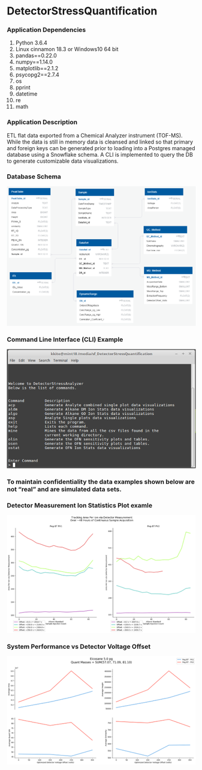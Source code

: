 # DetectorStressQuantification

### Application Dependencies
1. Python 3.6.4
1. Linux cinnamon 18.3 or Windows10 64 bit
1. pandas==0.22.0
1. numpy==1.14.0
1. matplotlib==2.1.2
1. psycopg2==2.7.4
1. os
1. pprint
1. datetime
1. re
1. math

### Application Description
ETL flat data exported from a Chemical Analyzer instrument (TOF-MS).  While the data is still in memory data is cleansed and linked so that primary and foreign keys can be generated prior to loading into a Postgres managed database using a Snowflake schema.  A CLI is implemented to query the DB to generate customizable data visualizations.

### Database Schema
![Schema](https://github.com/kitestring/DetectorStressQuantification/blob/master/DB_Setup/DetectorStress_Schema.png)

### Command Line Interface (CLI) Example
![CLI](https://github.com/kitestring/DetectorStressQuantification/blob/master/ExampleOutput/CLI_Example.png)

### To maintain confidentiality the data examples shown below are not “real” and are simulated data sets.

### Detector Measurement Ion Statistics Plot examle
![Data Set #1 Example](https://github.com/kitestring/DetectorStressQuantification/blob/master/ExampleOutput/DM_API_Analysis_Upgraded.png)

### System Performance vs Detector Voltage Offset
![Data Set #2 Example](https://github.com/kitestring/DetectorStressQuantification/blob/master/ExampleOutput/Eicosane_5_0pg_plots.png)

